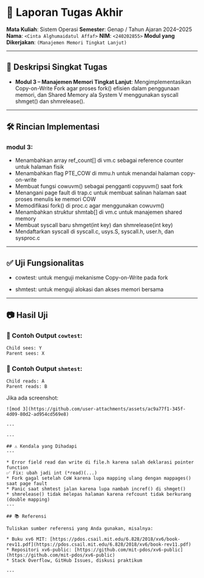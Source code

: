 # 📝 Laporan Tugas Akhir

**Mata Kuliah**: Sistem Operasi
**Semester**: Genap / Tahun Ajaran 2024–2025
**Nama**: `<Cinta Alghumaidatul Affaf>`
**NIM**: `<240202855>`
**Modul yang Dikerjakan**:
`(Manajemen Memori Tingkat Lanjut)`

---

## 📌 Deskripsi Singkat Tugas

* **Modul 3 – Manajemen Memori Tingkat Lanjut**:
  Mengimplementasikan Copy-on-Write Fork agar proses fork() efisien dalam penggunaan memori, dan Shared Memory ala System V menggunakan syscall shmget() dan shmrelease().
---

## 🛠️ Rincian Implementasi

### modul 3:

* Menambahkan array ref_count[] di vm.c sebagai reference counter untuk halaman fisik
* Menambahkan flag PTE_COW di mmu.h untuk menandai halaman copy-on-write
* Membuat fungsi cowuvm() sebagai pengganti copyuvm() saat fork
* Menangani page fault di trap.c untuk membuat salinan halaman saat proses menulis ke memori COW
* Memodifikasi fork() di proc.c agar menggunakan cowuvm()
* Menambahkan struktur shmtab[] di vm.c untuk manajemen shared memory
* Membuat syscall baru shmget(int key) dan shmrelease(int key)
* Mendaftarkan syscall di syscall.c, usys.S, syscall.h, user.h, dan sysproc.c
---

## ✅ Uji Fungsionalitas

* cowtest: untuk menguji mekanisme Copy-on-Write pada fork

* shmtest: untuk menguji alokasi dan akses memori bersama

---

## 📷 Hasil Uji

### 📍 Contoh Output `cowtest`:

```
Child sees: Y  
Parent sees: X
```

### 📍 Contoh Output `shmtest`:

```
Child reads: A
Parent reads: B
```

Jika ada screenshot:

```
![mod 3](https://github.com/user-attachments/assets/ac9a77f1-345f-4d09-80d2-ad954cd569e8)

---

---

## ⚠️ Kendala yang Dihadapi
---

* Error field read dan write di file.h karena salah deklarasi pointer function
✅ Fix: ubah jadi int (*read)(...)
* Fork gagal setelah CoW karena lupa mapping ulang dengan mappages() saat page fault
* Panic saat shmtest jalan karena lupa nambah incref() di shmget()
* shmrelease() tidak melepas halaman karena refcount tidak berkurang (double mapping)
---

## 📚 Referensi

Tuliskan sumber referensi yang Anda gunakan, misalnya:

* Buku xv6 MIT: [https://pdos.csail.mit.edu/6.828/2018/xv6/book-rev11.pdf](https://pdos.csail.mit.edu/6.828/2018/xv6/book-rev11.pdf)
* Repositori xv6-public: [https://github.com/mit-pdos/xv6-public](https://github.com/mit-pdos/xv6-public)
* Stack Overflow, GitHub Issues, diskusi praktikum

---

